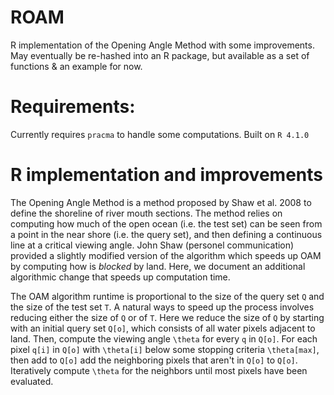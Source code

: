 # ROAM
R implementation of the Opening Angle Method with some improvements. May eventually be re-hashed into an R package, but available as a set of functions & an example for now.

# Requirements:
Currently requires `pracma` to handle some computations. Built on `R 4.1.0`

# R implementation and improvements
The Opening Angle Method is a method proposed by Shaw et al. 2008 to define the shoreline of river mouth sections. The method relies on computing how much of the open ocean (i.e. the test set) can be seen from a point in the near shore (i.e. the query set), and then defining a continuous line at a critical viewing angle. John Shaw (personel communication) provided a slightly modified version of the algorithm which speeds up OAM by computing how is *blocked* by land. Here, we document an additional algorithmic change that speeds up computation time.

The OAM algorithm runtime is proportional to the size of the query set `Q` and the size of the test set `T`. A natural ways to speed up the process involves reducing either the size of `Q` or of `T`. Here we reduce the size of `Q` by starting with an initial query set `Q[o]`, which consists of all water pixels adjacent to land. Then, compute the viewing angle `\theta` for every `q` in `Q[o]`. For each pixel `q[i]` in `Q[o]` with `\theta[i]` below some stopping criteria `\theta[max]`, then add to `Q[o]` add the neighboring pixels that aren't in `Q[o]` to `Q[o]`. Iteratively compute `\theta` for the neighbors until most pixels have been evaluated.




